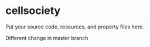 # cellsociety 

Put your source code, resources, and property files here.

Different change in master branch
